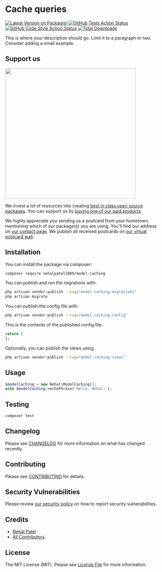# Cache queries

[![Latest Version on Packagist](https://img.shields.io/packagist/v/nehalpatel1009/model-caching.svg?style=flat-square)](https://packagist.org/packages/nehalpatel1009/model-caching)
[![GitHub Tests Action Status](https://img.shields.io/github/actions/workflow/status/nehalpatel1009/model-caching/run-tests.yml?branch=main&label=tests&style=flat-square)](https://github.com/nehalpatel1009/model-caching/actions?query=workflow%3Arun-tests+branch%3Amain)
[![GitHub Code Style Action Status](https://img.shields.io/github/actions/workflow/status/nehalpatel1009/model-caching/fix-php-code-style-issues.yml?branch=main&label=code%20style&style=flat-square)](https://github.com/nehalpatel1009/model-caching/actions?query=workflow%3A"Fix+PHP+code+style+issues"+branch%3Amain)
[![Total Downloads](https://img.shields.io/packagist/dt/nehalpatel1009/model-caching.svg?style=flat-square)](https://packagist.org/packages/nehalpatel1009/model-caching)

This is where your description should go. Limit it to a paragraph or two. Consider adding a small example.

## Support us

[<img src="https://github-ads.s3.eu-central-1.amazonaws.com/model-caching.jpg?t=1" width="419px" />](https://spatie.be/github-ad-click/model-caching)

We invest a lot of resources into creating [best in class open source packages](https://spatie.be/open-source). You can support us by [buying one of our paid products](https://spatie.be/open-source/support-us).

We highly appreciate you sending us a postcard from your hometown, mentioning which of our package(s) you are using. You'll find our address on [our contact page](https://spatie.be/about-us). We publish all received postcards on [our virtual postcard wall](https://spatie.be/open-source/postcards).

## Installation

You can install the package via composer:

```bash
composer require nehalpatel1009/model-caching
```

You can publish and run the migrations with:

```bash
php artisan vendor:publish --tag="model-caching-migrations"
php artisan migrate
```

You can publish the config file with:

```bash
php artisan vendor:publish --tag="model-caching-config"
```

This is the contents of the published config file:

```php
return [
];
```

Optionally, you can publish the views using

```bash
php artisan vendor:publish --tag="model-caching-views"
```

## Usage

```php
$modelCaching = new Nehal\ModelCaching();
echo $modelCaching->echoPhrase('Hello, Nehal!');
```

## Testing

```bash
composer test
```

## Changelog

Please see [CHANGELOG](CHANGELOG.md) for more information on what has changed recently.

## Contributing

Please see [CONTRIBUTING](CONTRIBUTING.md) for details.

## Security Vulnerabilities

Please review [our security policy](../../security/policy) on how to report security vulnerabilities.

## Credits

- [Nehal Patel](https://github.com/nehalpatel1009)
- [All Contributors](../../contributors)

## License

The MIT License (MIT). Please see [License File](LICENSE.md) for more information.
